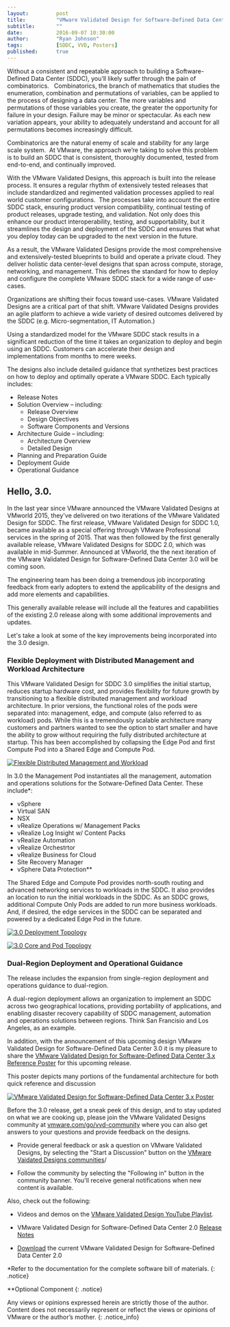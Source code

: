 ```yaml
---
layout:         post
title:          "VMware Validated Design for Software-Defined Data Center 3.0 & Reference Poster"
subtitle:       ""
date:           2016-09-07 10:30:00
author:         "Ryan Johnson"
tags:           [SDDC, VVD, Posters]
published:      true
---
```


Without a consistent and repeatable approach to building a Software-Defined Data Center (SDDC), you’ll likely suffer through the pain of combinatorics.   Combinatorics, the branch of mathematics that studies the enumeration, combination and permutations of variables, can be applied to the process of designing a data center. The more variables and permutations of those variables you create, the greater the opportunity for failure in your design. Failure may be minor or spectacular. As each new variation appears, your ability to adequately understand and account for all permutations becomes increasingly difficult.  Combinatorics are the natural enemy of scale and stability for any large scale system.  At VMware, the approach we’re taking to solve this problem is to build an SDDC that is consistent, thoroughly documented, tested from end-to-end, and continually improved.  With the VMware Validated Designs, this approach is built into the release process. It ensures a regular rhythm of extensively tested releases that include standardized and regimented validation processes applied to real world customer configurations.  The processes take into account the entire SDDC stack, ensuring product version compatibility, continual testing of product releases, upgrade testing, and validation. Not only does this enhance our product interoperability, testing, and supportability, but it streamlines the design and deployment of the SDDC and ensures that what you deploy today can be upgraded to the next version in the future.As a result, the VMware Validated Designs provide the most comprehensive and extensively-tested blueprints to build and operate a private cloud. They deliver holistic data center-level designs that span across compute, storage, networking, and management.  This defines the standard for how to deploy and configure the complete VMware SDDC stack for a wide range of use-cases. 

Organizations are shifting their focus toward use-cases. VMware Validated Designs are a critical part of that shift. VMware Validated Designs provides an agile platform to achieve a wide variety of desired outcomes delivered by the SDDC (e.g. Micro-segmentation, IT Automation.)
Using a standardized model for the VMware SDDC stack results in a significant reduction of the time it takes an organization to deploy and begin using an SDDC. Customers can accelerate their design and implementations from months to mere weeks. 
The designs also include detailed guidance that synthetizes best practices on how to deploy and optimally operate a VMware SDDC. Each typically includes:* Release Notes
* Solution Overview – including:
	* Release Overview
	* Design Objectives
	* Software Components and Versions
* Architecture Guide – including:
	* Architecture Overview
	* Detailed Design
* Planning and Preparation Guide 
* Deployment Guide
* Operational Guidance ## Hello, 3.0.In the last year since VMware announced the VMware Validated Designs at VMworld 2015, they've delivered on two iterations of the VMware Validated Design for SDDC. The first release, VMware Validated Design for SDDC 1.0, became available as a special offering through VMware Professional services in the spring of 2015.  That was then followed by the first generally available release, VMware Validated Designs for SDDC 2.0, which was available in mid-Summer.  Announced at VMworld, the  the next iteration of the VMware Validated Design for Software-Defined Data Center 3.0 will be coming soon.

The engineering team has been doing a tremendous job incorporating feedback from early adopters to extend the applicability of the designs and add more elements and capabilities.

This generally available release will include all the features and capabilities of the existing 2.0 release along with some additional improvements and updates.

Let's take a look at some of the key improvements being incorporated into the 3.0 design.

### Flexible Deployment with Distributed Management and Workload Architecture

This VMware Validated Design for SDDC 3.0 simplifies the initial startup, reduces startup hardware cost, and provides flexibility for future growth by transitioning to a flexible distributed management and workload architecture. In prior versions, the functional roles of the pods were separated into: management, edge, and compute (also referred to as workload) pods. While this is a tremendously scalable architecture many customers and partners wanted to see the option to start smaller and have the ability to grow without requiring the fully distributed architecture at startup. This has been accomplished by collapsing the Edge Pod and first Compute Pod into a Shared Edge and Compute Pod.

[![Flexible Distributed Management and Workload](/images/post-vvd-sddc-3x-pods.png)](/images/post-vvd-sddc-3x-pods.png)

In 3.0 the Management Pod instantiates all the management, automation and operations solutions for the Sotware-Defined Data Center. These include*:

* vSphere
* Virtual SAN
* NSX
* vRealize Operations w/ Management Packs
* vRealize Log Insight w/ Content Packs
* vRealize Automation
* vRealize Orchestrtor
* vRealize Business for Cloud
* Site Recovery Manager
* vSphere Data Protection**

The Shared Edge and Compute Pod provides north-south routing and advanced networking services to workloads in the SDDC. It also provides an location to run the initial workloads in the SDDC. As an SDDC grows, additional Compute Only Pods are added to run more business workloads. And, if desired, the edge services in the SDDC can be separated and powered by a dedicated Edge Pod in the future.

[![3.0 Deployment Topology](/images/post-vvd-sddc-3x-deployment.png)](/images/post-vvd-sddc-3x-deployment.png)

[![3.0 Core and Pod Topology](/images/post-vvd-sddc-3x-core-pod.png)](/images/post-vvd-sddc-3x-core-pod.png)

### Dual-Region Deployment and Operational Guidance

The release includes the expansion from single-region deployment and operations guidance to dual-region. 

A dual-region deployment allows an organization to implement an SDDC across two geographical locations, providing portability of applications, and enabling disaster recovery capability of SDDC management, automation and operations solutions between regions.
Think San Francisio and Los Angeles, as an example.

In addition, with the announcement of this upcoming design VMware Validated Design for Software-Defined Data Center 3.0 it is my pleasure to share the [VMware Validated Design for Software-Defined Data Center 3.x Reference Poster](https://communities.vmware.com/docs/DOC-32783) for this upcoming release.

This poster depicts many portions of the fundamental architecture for both quick reference and discussion

[![VMware Validated Design for Software-Defined Data Center 3.x Poster](/images/poster-vvd-sddc-3x.png)](https://communities.vmware.com/docs/DOC-32783)

Before the 3.0 release, get a sneak peek of this design, and to stay updated on what we are cooking up, please join the VMware Validated Designs community at [vmware.com/go/vvd-community](vmware.com/go/vvd-community) where you can also get answers to your questions and provide feedback on the designs.

* Provide general feedback or ask a question on VMware Validated Designs, by selecting the "Start a Discussion" button on the [VMware Vaidated Designs communities](http://www.vmware.com/go/vvd-community)/

* Follow the community by selecting the "Following in" button in the community banner. You'll receive general notifications when new content is available.

Also, check out the following:

* Videos and demos on the [VMware Validated Design YouTube Playlist](http://vmware.com/go/vvd-videos).

* VMware Validated Design for Software-Defined Data Center 2.0 [Release Notes](http://pubs.vmware.com/Release_Notes/en/vvd/20/vmware-validated-design-20-release-notes.html)

* [Download](http://www.vmware.com/go/vvd-sddc) the current VMware Validated Design for Software-Defined Data Center 2.0

*Refer to the documentation for the complete software bill of materials.
{: .notice}

**Optional Component
{: .notice}

Any views or opinions expressed herein are strictly those of the author. Content does not necessarily represent or reflect the views or opinions of VMware or the author’s mother.
{: .notice_info}





